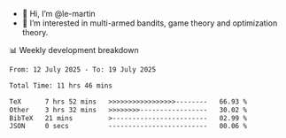 - 👋 Hi, I’m @le-martin
- 👀 I’m interested in multi-armed bandits, game theory and optimization theory.
<!---- 💞️ I’m looking to collaborate on ...
- 📫 How to reach me ...-->

<!---
Tutorial for using WakaTime stats in GitHub profile: https://github.com/athul/waka-readme
-->

📊 Weekly development breakdown
<!--START_SECTION:waka-->

```txt
From: 12 July 2025 - To: 19 July 2025

Total Time: 11 hrs 46 mins

TeX      7 hrs 52 mins   >>>>>>>>>>>>>>>>>--------   66.93 %
Other    3 hrs 32 mins   >>>>>>>>-----------------   30.02 %
BibTeX   21 mins         >------------------------   02.99 %
JSON     0 secs          -------------------------   00.06 %
```

<!--END_SECTION:waka-->

<!---
le-martin/le-martin is a ✨ special ✨ repository because its `README.md` (this file) appears on your GitHub profile.
You can click the Preview link to take a look at your changes.
--->
